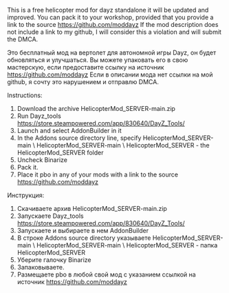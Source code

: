 This is a free helicopter mod for dayz standalone it will be updated and improved.
You can pack it to your workshop, provided that you provide a link to the source https://github.com/moddayz
If the mod description does not include a link to my github, I will consider this a violation and will submit the DMCA.

Это бесплатный мод на вертолет для автономной игры Dayz, он будет обновляться и улучшаться.
Вы можете упаковать его в свою мастерскую, если предоставите ссылку на источник https://github.com/moddayz
Если в описании мода нет ссылки на мой github, я сочту это нарушением и отправлю DMCA.



Instructions:

1. Download the archive HelicopterMod_SERVER-main.zip
2. Run Dayz_tools https://store.steampowered.com/app/830640/DayZ_Tools/
3. Launch and select AddonBuilder in it
4. In the Addons source directory line, specify HelicopterMod_SERVER-main \ HelicopterMod_SERVER-main \ HelicopterMod_SERVER - the HelicopterMod_SERVER folder
5. Uncheck Binarize
6. Pack it.
7. Place it pbo in any of your mods with a link to the source https://github.com/moddayz




Инструкция:

1. Скачиваете архив HelicopterMod_SERVER-main.zip
2. Запускаете Dayz_tools https://store.steampowered.com/app/830640/DayZ_Tools/
3. Запускаете и выбираете в нем AddonBuilder
4. В строке Addons source directory указываете HelicopterMod_SERVER-main \ HelicopterMod_SERVER-main \ HelicopterMod_SERVER - папка HelicopterMod_SERVER 
5. Уберите галочку Binarize
6. Запаковываете.
7. Размещаете pbo в любой свой мод с указанием ссылкой на источник https://github.com/moddayz
